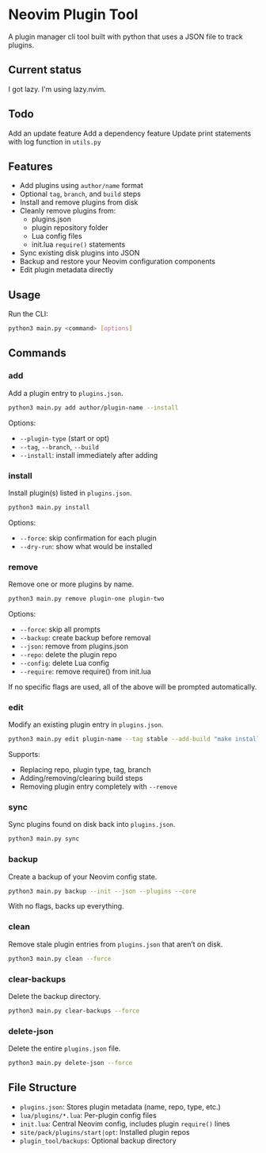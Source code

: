 # Neovim Plugin Tool

A plugin manager cli tool built with python that uses a JSON file to track plugins.

## Current status
I got lazy. I'm using lazy.nvim.

## Todo
Add an update feature
Add a dependency feature
Update print statements with log function in `utils.py`

## Features
- Add plugins using `author/name` format
- Optional `tag`, `branch`, and `build` steps
- Install and remove plugins from disk
- Cleanly remove plugins from:
  - plugins.json
  - plugin repository folder
  - Lua config files
  - init.lua `require()` statements
- Sync existing disk plugins into JSON
- Backup and restore your Neovim configuration components
- Edit plugin metadata directly

## Usage
Run the CLI:

```bash
python3 main.py <command> [options]
```

## Commands

### add

Add a plugin entry to `plugins.json`.

```bash
python3 main.py add author/plugin-name --install
```

Options:
- `--plugin-type` (start or opt)
- `--tag`, `--branch`, `--build`
- `--install`: install immediately after adding

### install

Install plugin(s) listed in `plugins.json`.

```bash
python3 main.py install
```

Options:
- `--force`: skip confirmation for each plugin
- `--dry-run`: show what would be installed

### remove

Remove one or more plugins by name.

```bash
python3 main.py remove plugin-one plugin-two
```

Options:
- `--force`: skip all prompts
- `--backup`: create backup before removal
- `--json`: remove from plugins.json
- `--repo`: delete the plugin repo
- `--config`: delete Lua config
- `--require`: remove require() from init.lua

If no specific flags are used, all of the above will be prompted automatically.

### edit

Modify an existing plugin entry in `plugins.json`.

```bash
python3 main.py edit plugin-name --tag stable --add-build "make install"
```

Supports:
- Replacing repo, plugin type, tag, branch
- Adding/removing/clearing build steps
- Removing plugin entry completely with `--remove`

### sync

Sync plugins found on disk back into `plugins.json`.

```bash
python3 main.py sync
```

### backup

Create a backup of your Neovim config state.

```bash
python3 main.py backup --init --json --plugins --core
```

With no flags, backs up everything.

### clean

Remove stale plugin entries from `plugins.json` that aren’t on disk.

```bash
python3 main.py clean --force
```

### clear-backups

Delete the backup directory.

```bash
python3 main.py clear-backups --force
```

### delete-json

Delete the entire `plugins.json` file.

```bash
python3 main.py delete-json --force
```

## File Structure

- `plugins.json`: Stores plugin metadata (name, repo, type, etc.)
- `lua/plugins/*.lua`: Per-plugin config files
- `init.lua`: Central Neovim config, includes plugin `require()` lines
- `site/pack/plugins/start|opt`: Installed plugin repos
- `plugin_tool/backups`: Optional backup directory


